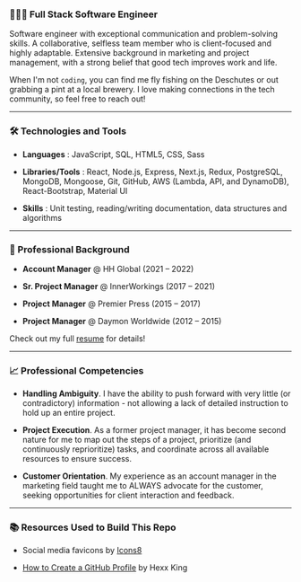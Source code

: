 <!-- ![Guy Farley Banner Header](./banner8.png) -->

<h3>👨🏻‍💻 Full Stack Software Engineer</h3>

Software engineer with exceptional communication and problem-solving skills. A collaborative, selfless team member who is client-focused and highly adaptable. Extensive background in marketing and project management, with a strong belief that good tech improves work and life.

When I'm not `coding`, you can find me fly fishing on the Deschutes or out grabbing a pint at a local brewery. I love making connections in the tech community, so feel free to reach out!

-----------------------------------------------------

<h3>🛠️ Technologies and Tools</h3>

- **Languages** : JavaScript, SQL, HTML5, CSS, Sass

- **Libraries/Tools** : React, Node.js, Express, Next.js, Redux, PostgreSQL, MongoDB, Mongoose, Git, GitHub, AWS (Lambda, API, and DynamoDB), React-Bootstrap, Material UI

- **Skills** : Unit testing, reading/writing documentation, data structures and algorithms

-----------------------------------------------------

<h3>💼 Professional Background</h3>

- **Account Manager** @ HH Global (2021 – 2022)

- **Sr. Project Manager** @ InnerWorkings (2017 – 2021)

- **Project Manager** @ Premier Press (2015 – 2017)

- **Project Manager** @ Daymon Worldwide (2012 – 2015)

Check out my full <a href="https://docs.google.com/document/d/1tN1aCN6tWD-0LBtv0ER-xuLDCnosGzGx-UL3iWICC_o/edit?usp=sharing" target="_blank" rel="noopener noreferrer">resume</a> for details!

-----------------------------------------------------

<h3>📈 Professional Competencies</h3>

- **Handling Ambiguity**. I have the ability to push forward with very little (or contradictory) information - not allowing a lack of detailed instruction to hold up an entire project.

- **Project Execution**. As a former project manager, it has become second nature for me to map out the steps of a project, prioritize (and continuously reprioritize) tasks, and coordinate across all available resources to ensure success.

- **Customer Orientation**. My experience as an account manager in the marketing field taught me to ALWAYS advocate for the customer, seeking opportunities for client interaction and feedback.

-----------------------------------------------------

<h3>📚 Resources Used to Build This Repo</h3>

- Social media favicons by <a target="_blank" href="https://icons8.com">Icons8</a>

- <a target="_blank" href="https://github.com/HexxKing/HexxKing/blob/main/how-to.md">How to Create a GitHub Profile</a> by Hexx King
